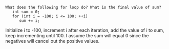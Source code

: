 ```
What does the following for loop do? What is the final value of sum?
   int sum = 0;
   for (int i = -100; i <= 100; ++i)
      sum += i;
```

Initialize i to -100, increment i after each iteration, add the value of i to sum, keep incrementing until 100. I assume the sum will equal 0 since the negatives will cancel out the positive values.